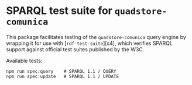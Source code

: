 
# SPARQL test suite for `quadstore-comunica`

This package facilitates testing of the `quadstore-comunica` query engine by
wrapping it for use with [`rdf-test-suite`][s4], which verifies SPARQL support
against official test suites published by the W3C.

Available tests:

```shell
npm run spec:query    # SPARQL 1.1 / QUERY
npm run spec:update   # SPARQL 1.1 / UPDATE
```
